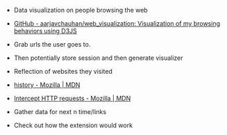 



* Data visualization on people browsing the web

* [GitHub - aarjavchauhan/web_visualization: Visualization of my browsing behaviors using D3JS](https://github.com/aarjavchauhan/web_visualization)

* Grab urls the user goes to.

* Then potentially store session and then generate visualizer

* Reflection of websites they visited

* [history - Mozilla | MDN](https://developer.mozilla.org/en-US/docs/Mozilla/Add-ons/WebExtensions/API/history)

* [Intercept HTTP requests - Mozilla | MDN](https://developer.mozilla.org/en-US/docs/Mozilla/Add-ons/WebExtensions/Intercept_HTTP_requests)

* Gather data for next n time/links

* Check out how the extension would work

 

